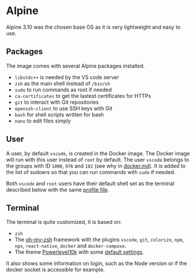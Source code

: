 # Alpine

Alpine 3.10 was the chosen base OS as it is very lightweight and easy to use.

## Packages

The image comes with several Alpine packages installed.

- `libstdc++` is needed by the VS code server
- `zsh` as the main shell instead of `/bin/sh`
- `sudo` to run commands as root if needed
- `ca-certificates` to get the lastest certificates for HTTPs
- `git` to interact with Git repositories
- `openssh-client` to use SSH keys with Git
- `bash` for shell scripts written for bash
- `nano` to edit files simply

## User

A user, by default `vscode`, is created in the Docker image.
The Docker image will run with this user instead of `root` by default.
The user `vscode` belongs to the groups with ID `1000`, `976` and `102` (see why in [docker.md](docker.md)).
It is added to the list of sudoers so that you can run commands with `sudo` if needed.

Both `vscode` and `root` users have their default shell set as the terminal described below with the same [profile file](../.zshrc).

## Terminal

The terminal is quite customized, it is based on:

- `zsh`
- The [oh-my-zsh](https://github.com/robbyrussell/oh-my-zsh) framework with the plugins `vscode`, `git`, `colorize`, `npm`, `npx`, `react-native`, `docker` and `docker-compose`.
- The theme [Powerlevel10k](https://github.com/romkatv/powerlevel10k) with some [default settings](../.p10k.zsh).

It also shows some information on login, such as the Node version or if the docker socket is accessible for example.
